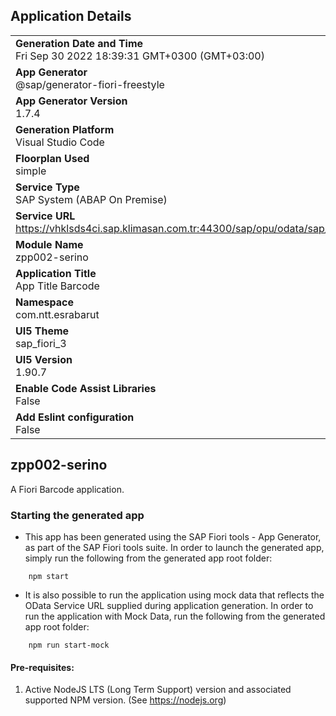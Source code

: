 ## Application Details
|               |
| ------------- |
|**Generation Date and Time**<br>Fri Sep 30 2022 18:39:31 GMT+0300 (GMT+03:00)|
|**App Generator**<br>@sap/generator-fiori-freestyle|
|**App Generator Version**<br>1.7.4|
|**Generation Platform**<br>Visual Studio Code|
|**Floorplan Used**<br>simple|
|**Service Type**<br>SAP System (ABAP On Premise)|
|**Service URL**<br>https://vhklsds4ci.sap.klimasan.com.tr:44300/sap/opu/odata/sap/ZPP_002_SERINO_SRV
|**Module Name**<br>zpp002-serino|
|**Application Title**<br>App Title Barcode|
|**Namespace**<br>com.ntt.esrabarut|
|**UI5 Theme**<br>sap_fiori_3|
|**UI5 Version**<br>1.90.7|
|**Enable Code Assist Libraries**<br>False|
|**Add Eslint configuration**<br>False|

## zpp002-serino

A Fiori Barcode application.

### Starting the generated app

-   This app has been generated using the SAP Fiori tools - App Generator, as part of the SAP Fiori tools suite.  In order to launch the generated app, simply run the following from the generated app root folder:

```
    npm start
```

- It is also possible to run the application using mock data that reflects the OData Service URL supplied during application generation.  In order to run the application with Mock Data, run the following from the generated app root folder:

```
    npm run start-mock
```

#### Pre-requisites:

1. Active NodeJS LTS (Long Term Support) version and associated supported NPM version.  (See https://nodejs.org)


